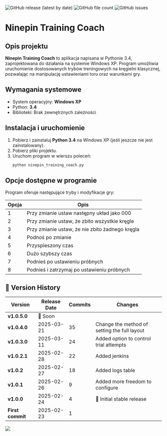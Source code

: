 ![GitHub release (latest by date)](https://img.shields.io/github/v/release/patlukas/ninepin_training_coach?label=Latest%20Release)
![GitHub file count](https://img.shields.io/github/directory-file-count/patlukas/ninepin_training_coach)
![GitHub issues](https://img.shields.io/github/issues/patlukas/ninepin_training_coach)

# Ninepin Training Coach

## Opis projektu

**Ninepin Training Coach** to aplikacja napisana w Pythonie 3.4, zaprojektowana do działania na systemie Windows XP. Program umożliwia uruchomienie dostosowanych trybów treningowych na kręgielni klasycznej, pozwalając na manipulację ustawieniami toru oraz warunkami gry.

## Wymagania systemowe

- System operacyjny: **Windows XP**
- Python: **3.4**
- Biblioteki: Brak zewnętrznych zależności

## Instalacja i uruchomienie

1. Pobierz i zainstaluj **Python 3.4** na Windows XP (jeśli jeszcze nie jest zainstalowany).
2. Pobierz pliki projektu.
3. Uruchom program w wierszu poleceń:
   ```sh
   python ninepin_training_coach.py
   ```

## Opcje dostępne w programie

Program oferuje następujące tryby i modyfikacje gry:

| Opcja | Opis                                            |
| ----- | ----------------------------------------------- |
| 1     | Przy zmianie ustaw następny układ jako 000      |
| 2     | Przy zmianie ustaw, że zbito wszystkie kręgle   |
| 3     | Przy zmianie ustaw, że nie zbito żadnego kręgla |
| 4     | Podnoś po zmianie                               |
| 5     | Przyspieszony czas                              |
| 6     | Dużo szybszy czas                               |
| 7     | Podnieś po ustawieniu próbnych                  |
| 8     | Podnieś i zatrzymaj po ustawieniu próbnych      |


## 📌 Version History

| Version          | Release Date      | Commits | Changes                                      |
|------------------|-------------------|---------|----------------------------------------------|
| **v1.0.5.0**     | 🚧 Soon           |         |                                              |
| **v1.0.4.0**     | 2025-03-21        | 35      | Change the method of setting the full layout |
| **v1.0.3.0**     | 2025-03-11        | 24      | Added option to control trial attempts       |
| **v1.0.2.1**     | 2025-02-28        | 22      | Added jenkins                                |
| **v1.0.2**       | 2025-02-27        | 18      | Added logs table                             |
| **v1.0.1**       | 2025-02-26        | 9       | Added more freedom to configure              |
| **v1.0.0**       | 2025-02-24        | 4       | 🎉 Initial stable release                    |
| **First commit** | 2025-02-23        | 1       |                                              |

![](https://github.ct8.pl/readme/patlukas/ninepin_training_coach)

